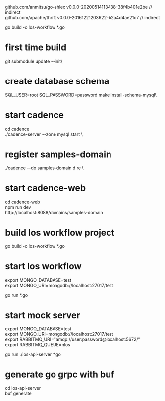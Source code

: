 
github.com/anmitsu/go-shlex v0.0.0-20200514113438-38f4b401e2be // indirect \
github.com/apache/thrift v0.0.0-20161221203622-b2a4d4ae21c7 // indirect


go build -o los-workflow *.go


# first time build
git submodule update --init\

# create database schema
SQL_USER=root SQL_PASSWORD=password make install-schema-mysql\


# start cadence
cd cadence\
./cadence-server --zone mysql start \

# register samples-domain
./cadence --do samples-domain d re \

# start cadence-web
cd cadence-web\
npm run dev\
http://localhost:8088/domains/samples-domain




# build los workflow project
go build -o los-workflow *.go

# start los workflow
export MONGO_DATABASE=test \
export MONGO_URI=mongodb://localhost:27017/test 

go run *.go

# start mock server
export MONGO_DATABASE=test \
export MONGO_URI=mongodb://localhost:27017/test \
export RABBITMQ_URI="amqp://user:password@localhost:5672/" \
export RABBITMQ_QUEUE=nlos

go run ./los-api-server  *.go


# generate go grpc with buf
cd  los-api-server \
buf generate  


